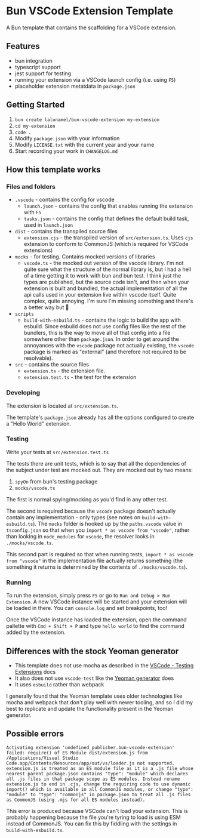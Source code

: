 # Bun VSCode Extension Template

A Bun template that contains the scaffolding for a VSCode extension.

## Features

- bun integration
- typescript support
- jest support for testing
- running your extension via a VSCode launch config (i.e. using `F5`)
- placeholder extension metatdata in `package.json`

## Getting Started

1. `bun create lalunamel/bun-vscode-extension my-extension`
2. `cd my-extension`
3. `code .`
4. Modify `package.json` with your information
5. Modify `LICENSE.txt` with the current year and your name
6. Start recording your work in `CHANGELOG.md`

## How this template works

### Files and folders

- `.vscode` - contains the config for vscode
  - `launch.json` - contains the config that enables running the extension with `F5`
  - `tasks.json` - contains the config that defines the default build task, used in `launch.json`
- `dist` - contains the transpiled source files
  - `extension.cjs` - the transpiled version of `src/extension.ts`. Uses `cjs` extension to conform to CommonJS (which is required for VSCode extensions)
- `mocks` - for testing. Contains mocked versions of libraries
  - `vscode.ts` - the mocked out version of the vscode library. I'm not quite sure what the structure of the normal library is, but I had a hell of a time getting it to work with bun and bun test. I think just the types are published, but the source code isn't, and then when your extension is built and bundled, the actual implementation of all the api calls used in your extension live within vscode itself. Quite complex, quite annoying. I'm sure I'm missing something and there's a better way but :shrug:
- `scripts`
  - `build-with-esbuild.ts` - contains the logic to build the app with esbuild. Since esbuild does not use config files like the rest of the bundlers, this is the way to move all of that config into a file somewhere other than `package.json`. In order to get around the annoyances with the `vscode` package not actually existing, the `vscode` package is marked as "external" (and therefore not required to be resolvable).
- `src` - contains the source files
  - `extension.ts` - the extension file.
  - `extension.test.ts` - the test for the extension

### Developing

The extension is located at `src/extension.ts`.

The template's `package.json` already has all the options configured to create a "Hello World" extension.

### Testing

Write your tests at `src/extension.test.ts`

The tests there are unit tests, which is to say that all the dependencies of the subject under test are mocked out. They are mocked out by two means:

1. `spyOn` from bun's testing package
2. `mocks/vscode.ts`

The first is normal spying/mocking as you'd find in any other test.

The second is required because the `vscode` package doesn't actually contain any implementation - only types (see notes on `build-with-esbuild.ts`). The `mocks` folder is hooked up by the `paths.vscode` value in `tsconfig.json` so that when you `import * as vscode from "vscode"`, rather than looking in `node_modules` for `vscode`, the resolver looks in `./mocks/vscode.ts`.

This second part is required so that when running tests, `import * as vscode from "vscode"` in the implementation file actually returns something (the something it returns is determined by the contents of `./mocks/vscode.ts`).

### Running

To run the extension, simply press `F5` or go to `Run and Debug > Run Extension`. A new VSCode instance will be started and your extension will be loaded in there. You can `console.log` and set breakpoints, too!

Once the VSCode instance has loaded the extension, open the command pallette with `Cmd + Shift + P` and type `hello world` to find the command added by the extension.

## Differences with the stock Yeoman generator

- This template does not use mocha as described in the [VSCode - Testing Extensions](https://code.visualstudio.com/api/working-with-extensions/testing-extension) docs
- It also does not use `vscode-test` like the [Yeoman generator](https://code.visualstudio.com/api/get-started/your-first-extension) does
- It uses `esbuild` rather than webpack

I generally found that the Yeoman template uses older technologies like mocha and webpack that don't play well with newer tooling, and so I did my best to replicate and update the functionality present in the Yeoman generator.

## Possible errors

```
Activating extension 'undefined_publisher.bun-vscode-extension' failed: require() of ES Module dist/extension.js from /Applications/Visual Studio Code.app/Contents/Resources/app/out/vs/loader.js not supported. extension.js is treated as an ES module file as it is a .js file whose nearest parent package.json contains "type": "module" which declares all .js files in that package scope as ES modules. Instead rename extension.js to end in .cjs, change the requiring code to use dynamic import() which is available in all CommonJS modules, or change "type": "module" to "type": "commonjs" in package.json to treat all .js files as CommonJS (using .mjs for all ES modules instead).
```

This error is produced because VSCode can't load your extension. This is probably happening because the file you're tyring to load is using ESM instead of CommonJS. You can fix this by fiddling with the settings in `build-with-esbuild.ts`.
